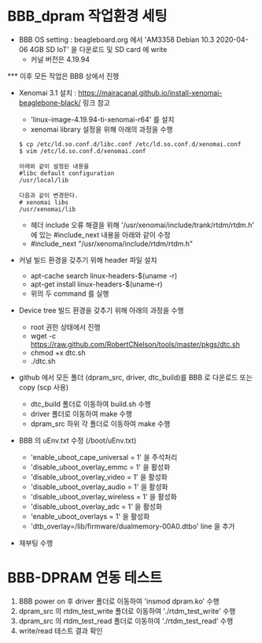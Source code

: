 # BBB_dpram 작업환경 세팅
- BBB OS setting : beagleboard.org 에서 'AM3358 Debian 10.3 2020-04-06 4GB SD IoT' 을 다운로드 및 SD card 에 write
   - 커널 버전은 4.19.94

*** 이후 모든 작업은 BBB 상에서 진행

- Xenomai 3.1 설치 : https://mairacanal.github.io/install-xenomai-beaglebone-black/ 링크 참고
    - 'linux-image-4.19.94-ti-xenomai-r64' 를 설치
    - xenomai library 설정을 위해 아래의 과정을 수행

    ```
    $ cp /etc/ld.so.conf.d/libc.conf /etc/ld.so.conf.d/xenomai.conf
    $ vim /etc/ld.so.conf.d/xenomai.conf

    아래와 같이 설정된 내용을
    #libc default configuration
    /usr/local/lib
    
    다음과 같이 변경한다.
    # xenomai libs
    /usr/xenomai/lib
    ```
    
    - 헤더 include 오류 해결을 위해 '/usr/xenomai/include/trank/rtdm/rtdm.h' 에 있는 #include_next 내용을 아래와 같이 수정
    - #include_next "/usr/xenoma/include/rtdm/rtdm.h"

- 커널 빌드 환경을 갖추기 위해 header 파일 설치
    - apt-cache search linux-headers-$(uname -r)
    - apt-get install linux-headers-$(uname-r)
    - 위의 두 command 를 실행

- Device tree 빌드 환경을 갖추기 위해 아래의 과정을 수행
    - root 권한 상태에서 진행
    - wget -c https://raw.github.com/RobertCNelson/tools/master/pkgs/dtc.sh
    - chmod +x dtc.sh
    - ./dtc.sh

- github 에서 모든 폴더 (dpram_src, driver, dtc_build)를 BBB 로 다운로드 또는 copy (scp 사용)
    - dtc_build 폴더로 이동하여 build.sh 수행
    - driver 폴더로 이동하여 make 수행
    - dpram_src 하위 각 폴더로 이동하여 make 수행

- BBB 의 uEnv.txt 수정 (/boot/uEnv.txt)
    - 'enable_uboot_cape_universal = 1' 을 주석처리
    - 'disable_uboot_overlay_emmc = 1' 을 활성화
    - 'disable_uboot_overlay_video = 1' 을 활성화
    - 'disable_uboot_overlay_audio = 1' 을 활성화
    - 'disable_uboot_overlay_wireless = 1' 을 활성화
    - 'disable_uboot_overlay_adc = 1' 을 활성화
    - 'enable_uboot_overlays = 1' 을 활성화
    - 'dtb_overlay=/lib/firmware/dualmemory-00A0.dtbo' line 을 추가

- 재부팅 수행

# BBB-DPRAM 연동 테스트
1. BBB power on 후 driver 폴더로 이동하여 'insmod dpram.ko' 수행
2. dpram_src 의 rtdm_test_write 폴더로 이동하여 './rtdm_test_write' 수행
3. dpram_src 의 rtdm_test_read 폴더로 이동하여 './rtdm_test_read' 수행
4. write/read 테스트 결과 확인